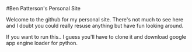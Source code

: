 #Ben Patterson's Personal Site


Welcome to the github for my personal site. There's not much to see here and I doubt you could really resuse anything but have fun looking around.

If you want to run this.. I guess you'll have to clone it and download google app engine loader for python.
